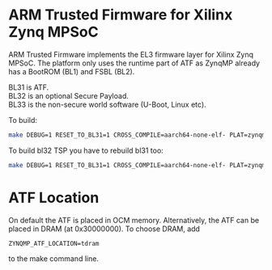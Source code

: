 ARM Trusted Firmware for Xilinx Zynq MPSoC
================================

ARM Trusted Firmware implements the EL3 firmware layer for Xilinx Zynq MPSoC.
The platform only uses the runtime part of ATF as ZynqMP already has a
BootROM (BL1) and FSBL (BL2).

BL31 is ATF.  
BL32 is an optional Secure Payload.  
BL33 is the non-secure world software (U-Boot, Linux etc).  

To build:
```bash
make DEBUG=1 RESET_TO_BL31=1 CROSS_COMPILE=aarch64-none-elf- PLAT=zynqmp bl31
```

To build bl32 TSP you have to rebuild bl31 too:
```bash
make DEBUG=1 RESET_TO_BL31=1 CROSS_COMPILE=aarch64-none-elf- PLAT=zynqmp SPD=tspd bl31 bl32
```

# ATF Location
On default the ATF is placed in OCM memory. Alternatively, the ATF can be
placed in DRAM (at 0x30000000). To choose DRAM, add
```
ZYNQMP_ATF_LOCATION=tdram
```
to the make command line.
